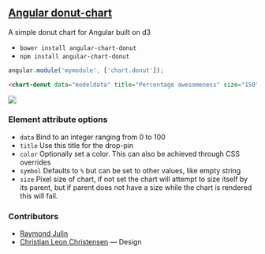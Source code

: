 ## [Angular donut-chart](https://nervetattoo.github.io/angular-chart-donut)

A simple donut chart for Angular built on d3

* `bower install angular-chart-donut`
* `npm install angular-chart-donut`

```js
angular.module('mymodule', ['chart.donut']);
```
```html
<chart-donut data="modeldata" title="Percentage awesomeness" size="150"></chart-donut>
```

<img src="https://nervetattoo.github.io/angular-chart-donut/images/shot.png">

### Element attribute options

* `data`  Bind to an integer ranging from 0 to 100
* `title` Use this title for the drop-pin
* `color` Optionally set a color. This can also be achieved through CSS overrides
* `symbol` Defaults to `%` but can be set to other values, like empty string
* `size`  Pixel size of chart, if not set the chart will attempt to size itself by its parent, but if parent does not have a size while the chart is rendered this will fail.

### Contributors

* [Raymond Julin](http://twitter.com/nervetattoo)
* [Christian Leon Christensen](http://twitter.com/chrleon) — Design
